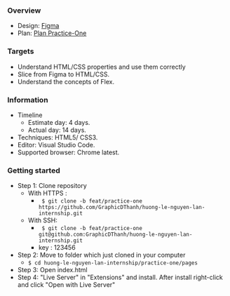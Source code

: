 ### Overview
- Design: [Figma](https://www.figma.com/file/TORsN0YVEPYWKXyrPaGafa/practice1-templace2)
- Plan: [Plan Practice-One](https://docs.google.com/document/d/1yBOYF6cfBStb3ZC91aFBxnqevHcc7PVcHvUzQeh67EA/edit)

### Targets
- Understand HTML/CSS properties and use them correctly
- Slice from Figma to HTML/CSS.
- Understand the concepts of Flex.

### Information
- Timeline
  - Estimate day: 4 days.
  - Actual day: 14 days.
- Techniques: HTML5/ CSS3.
- Editor: Visual Studio Code.
- Supported browser: Chrome latest.

### Getting started
- Step 1: Clone repository
  - With HTTPS :
     -  ` $ git clone -b feat/practice-one https://github.com/GraphicDThanh/huong-le-nguyen-lan-internship.git`
  - With SSH: 
     - ` $ git clone -b feat/practice-one git@github.com:GraphicDThanh/huong-le-nguyen-lan-internship.git`
     - key : 123456
 - Step 2: Move to folder which just cloned in your computer
   - `$ cd huong-le-nguyen-lan-internship/practice-one/pages`
 - Step 3: Open index.html
 - Step 4: "Live Server" in "Extensions" and install. After install right-click and click "Open with Live Server"
